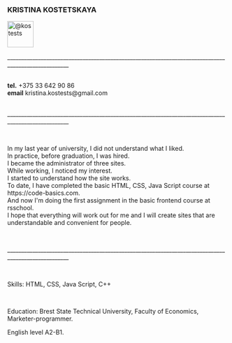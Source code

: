 <h3>KRISTINA KOSTETSKAYA</h3> 
<img class="float-left rounded-2 avatar-user" src="https://avatars.githubusercontent.com/u/119788830?s=96&amp;v=4" width="60" height="60" alt="@kostests">
<p>____________________________________________________________________________________________________</p>
<br>
<div><b>tel.</b> +375 33 642 90 86</div>
<div><b>email</b> kristina.kostests@gmail.com</div>
<br>
<p>____________________________________________________________________________________________________</p>
<br>
<p>In my last year of university, I did not understand what I liked.
  <br>In practice, before graduation, I was hired.
  <br>I became the administrator of three sites.
  <br>While working, I noticed my interest.
  <br>I started to understand how the site works.
  <br>To date, I have completed the basic HTML, CSS, Java Script course at https://code-basics.com.
  <br>And now I'm doing the first assignment in the basic frontend course at rsschool.
  <br>I hope that everything will work out for me and I will create sites that are understandable and convenient for people.</p>
 <br>
 <p>____________________________________________________________________________________________________</p>
 <br>
 <p>Skills: HTML, CSS, Java Script, C++</p>
 <br>
<p>Education: Brest State Technical University, Faculty of Economics, Marketer-programmer.</p>
<p>English level A2-B1.</p>
